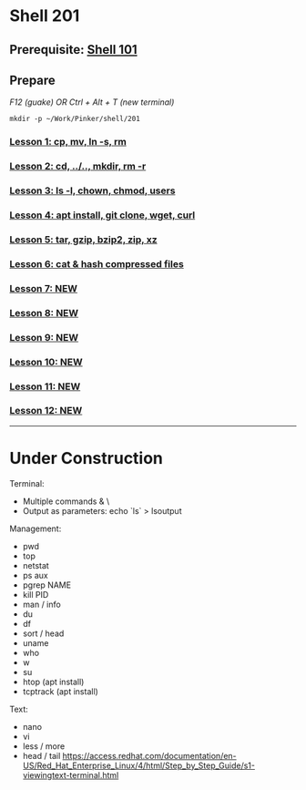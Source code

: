 # Shell 201

## Prerequisite: [Shell 101](https://github.com/inkVerb/Pinker/tree/master/101-shell)

## Prepare

*F12 (guake) OR Ctrl + Alt + T (new terminal)*

`mkdir -p ~/Work/Pinker/shell/201`

### [Lesson 1: cp, mv, ln -s, rm](https://github.com/inkVerb/pinker/blob/master/201-shell/Lesson-01.md)

### [Lesson 2: cd, ../.., mkdir, rm -r](https://github.com/inkVerb/pinker/blob/master/201-shell/Lesson-02.md)

### [Lesson 3: ls -l, chown, chmod, users](https://github.com/inkVerb/pinker/blob/master/201-shell/Lesson-03.md)

### [Lesson 4: apt install, git clone, wget, curl](https://github.com/inkVerb/pinker/blob/master/201-shell/Lesson-04.md)

### [Lesson 5: tar, gzip, bzip2, zip, xz](https://github.com/inkVerb/pinker/blob/master/201-shell/Lesson-05.md)

### [Lesson 6: cat & hash compressed files](https://github.com/inkVerb/pinker/blob/master/201-shell/Lesson-06.md)

### [Lesson 7: NEW](https://github.com/inkVerb/pinker/blob/master/201-shell/Lesson-07.md)

### [Lesson 8: NEW](https://github.com/inkVerb/pinker/blob/master/201-shell/Lesson-08.md)

### [Lesson 9: NEW](https://github.com/inkVerb/pinker/blob/master/201-shell/Lesson-09.md)

### [Lesson 10: NEW](https://github.com/inkVerb/pinker/blob/master/201-shell/Lesson-10.md)

### [Lesson 11: NEW](https://github.com/inkVerb/pinker/blob/master/201-shell/Lesson-11.md)

### [Lesson 12: NEW](https://github.com/inkVerb/pinker/blob/master/201-shell/Lesson-12.md)

___
# Under Construction


Terminal:
- Multiple commands & \
- Output as parameters: echo \`ls\` > lsoutput

Management:
- pwd
- top
- netstat
- ps aux
- pgrep NAME
- kill PID
- man / info
- du
- df
- sort / head
- uname
- who
- w
- su
- htop (apt install)
- tcptrack (apt install)

Text:
- nano
- vi
- less / more
- head / tail
https://access.redhat.com/documentation/en-US/Red_Hat_Enterprise_Linux/4/html/Step_by_Step_Guide/s1-viewingtext-terminal.html
